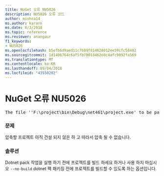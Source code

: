 ```yaml
---
title: NuGet 오류 NU5026
description: NU5026 오류 코드
author: mishra14
ms.author: karann
ms.date: 8/3/2018
ms.topic: reference
ms.reviewer: anangaur
f1_keywords:
- NU5026
ms.openlocfilehash: b5efb6d9aed11c7b89f814628012ee59cfc58402
ms.sourcegitcommit: 1d1406764c6af5fb7801d462e0c4afc9092fa569
ms.translationtype: MT
ms.contentlocale: ko-KR
ms.lasthandoff: 09/04/2018
ms.locfileid: "43550292"
---
```

# <a name="nuget-error-nu5026"></a>NuGet 오류 NU5026
<pre>The file ''F:\project\bin\Debug\net461\project.exe' to be packed was not found on disk.</pre>

### <a name="issue"></a>문제

압축할 프로젝트 아직 건설 되지 않은 하 고 따라서 압축 될 수 없습니다.


### <a name="solution"></a>솔루션

Dotnet pack 작업을 실행 하기 전에 프로젝트를 빌드 하세요 하거나 사용 하지 마십시오 `--no-build` dotnet 팩 패키징 전에 프로젝트를 빌드할 수 있도록 하는 옵션입니다.

